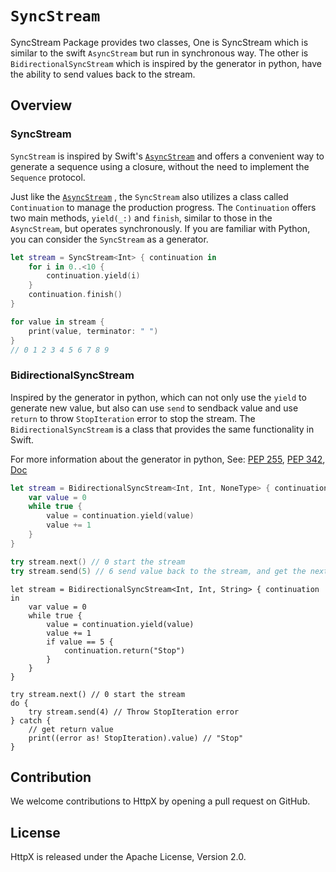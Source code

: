 # ``SyncStream``

SyncStream Package provides two classes, One is SyncStream which is similar to the swift `AsyncStream` but run in synchronous way. The other is `BidirectionalSyncStream` which is inspired by the generator in python, have the ability to send values back to the stream.

## Overview

### SyncStream

 `SyncStream` is inspired by Swift's [`AsyncStream`](https://developer.apple.com/documentation/swift/asyncstream) and offers a convenient way to generate a sequence using a closure, without the need to implement the `Sequence` protocol.

Just like the [`AsyncStream`](https://developer.apple.com/documentation/swift/asyncstream) , the `SyncStream` also utilizes a class called `Continuation` to manage the production progress. The `Continuation` offers two main methods, `yield(_:)` and `finish`, similar to those in the `AsyncStream`, but operates synchronously. If you are familiar with Python, you can consider the  `SyncStream` as a generator.

```swift
let stream = SyncStream<Int> { continuation in
    for i in 0..<10 {
        continuation.yield(i)
    }
    continuation.finish()
}

for value in stream {
    print(value, terminator: " ")
}
// 0 1 2 3 4 5 6 7 8 9
```

### BidirectionalSyncStream

Inspired by the generator in python, which can not only use the `yield` to generate new value, but also can use `send` to sendback value and use `return` to throw `StopIteration` error to stop the stream. The `BidirectionalSyncStream` is a class that provides the same functionality in Swift.

For more information about the generator in python, See: [PEP 255](https://peps.python.org/pep-0255/), [PEP 342](https://peps.python.org/pep-0342/#new-generator-method-send-value), [Doc](https://docs.python.org/3/reference/expressions.html#generator-iterator-methods)

```swift
let stream = BidirectionalSyncStream<Int, Int, NoneType> { continuation in
    var value = 0
    while true {
        value = continuation.yield(value)
        value += 1
    }
}

try stream.next() // 0 start the stream
try stream.send(5) // 6 send value back to the stream, and get the next value
```

```
let stream = BidirectionalSyncStream<Int, Int, String> { continuation in
    var value = 0
    while true {
        value = continuation.yield(value)
        value += 1
        if value == 5 {
            continuation.return("Stop")
        }
    }
}

try stream.next() // 0 start the stream
do {
    try stream.send(4) // Throw StopIteration error
} catch {
    // get return value
    print((error as! StopIteration).value) // "Stop"
}
```

## Contribution

We welcome contributions to HttpX by opening a pull request on GitHub.

## License

HttpX is released under the Apache License, Version 2.0.
